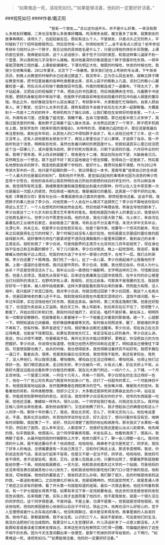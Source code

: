 > “如果难逃一死，请视死如归。”“如果能够活着，他妈的一定要好好活着。”

###视死如归
####作者/戴正阳

						“我有一个朋友……”总以这句话开头，并不是什么好事，一来没有那么多朋友好糟蹋，二来也没有那么多故事好糟蹋。鸡汤喝多会腻，暖文看多了发寒，就算朋友的故事再精彩，读得久了，也起妊娠反应。假如有这么个人，不是朋友，只是点头之交的熟人，平时碰到了打个招呼就擦肩而过。然后突然有一天，你得知他死了……会不会有点儿想法？前年参加考研补习班时认识一个胖子，我忘记他的具体姓名是什么了，只是记得他的体形朴实刚健。上课的座位安排，我俩是前后排，这个人说话很少，属于性子沉闷的类型，和我这种事儿逼尿不到一个壶里，所以我和他几乎没有什么接触。我对他最深的印象就是这个胖子很喜欢吃东西。一顿早餐能顶我两三倍的量，上课偷偷摸摸吃，下课光明正大吃，做题的时候吃，休息的时候也吃，我很少见他嘴闲着。2012年夏天，北京下了一场暴雨。那天我们还在上考研的专业课，下午淅淅沥沥，到晚上出教室的时候积水已经漫过膝盖了。我没带伞，正为怎么回去发愁，就瞅见胖子蹲在教室外面，把书包里装着的各种吃食都拿出来，该系上袋子的都勒上几道，该封口的都小心翼翼检查一遍，然后点兵点将挨个数数放回书包里。外面的雨都连成了一道幕布，下得太大了，胖子站起身，又把自己的短袖脱了下来，把自己的书包裹住，然后用胳膊夹住书包，光着膀子冲进雨里。肥硕的身躯在雨中笨拙不堪，但是胖子的面容却神圣宛如抱着炸药包冲向敌人碉堡的董存瑞。除此之外，他好像就没有什么突出事迹了。考研那半年，大家都是忙忙碌碌的，自家人顾自家人。来了教室，也没什么太多的言语，撑死有题目不会做才前后左右大家一起聊聊看。大概是到十一月底十二月初的样子，考研机构为了强化训练，让我们都住在安排好的宿舍里，一个人一间，外面有自习室，还配备了盥洗室。我睡不着，去自习室做题。那已经是半夜三点多钟了，我路过盥洗室的时候，看到胖子正端着个盆儿接水洗澡。水池旁边还放了一个凳子，胖子把手机搁在上面，放张学友的《她来听我的演唱会》。水哗哗的流，顺着他凸起的肚子。那应该是我最后再注意到他。直到去年年初，从其他人的口中得知胖子自杀了。有人说他已经考了三年，这一次又没考上，还有人说他是和女朋友分手了，再加上家里也出了点儿事情，才选择了自杀。我一开始听到这个消息，稍稍有些吃惊，虽然也急着问确切的原因是什么，但我知道其实心里已经没把这个当一回事儿了。或许是我冷血吧，胖子的死对我来说，只剩下谈资的价值。六月份毕业的时候，我喝了很多酒，早上四点钟就醒了。宿舍是在十二楼，我站在阳台向下望，大脑昏昏沉沉。突然萌生出一个想法，跳下去好不好？我又猛地被这个想法惊醒，觉得自己一定是疯了。然后莫名地想到自杀的胖子。我连他到底是哪个学校的，爱好什么，籍贯何处都不清楚。作为2012年考研大军中的一员，他只是不起眼的那一个。我记得看过一本书，里面写着“结束自己的生命是一个人最大的也是最后的权利”。我和他并不熟悉，甚至描述起他的事情来也因为消息的稀少而显得十分苍白，但他的自杀却让我突然明白自己所处的假想的纯白的学生时代，也可以鲜血淋淋。我觉得所有死法里，跳楼算是刺激和痛苦都能达到最大的那种，你可以在人生中享受第一次也是最后一次超人的感觉，然后摔成一摊肉泥。像是被踩烂的番茄，这真是一个很不好的比喻。电影《草莓百分百》里有句台词——青春就是吃自己喜欢的食物，胖而短暂地活着。这话不假。我把胖子的事儿告诉了李少白，问他究竟一个人会在什么情况下选择死亡？李少白不屑地说你别问得这么文艺了，一个人在想死的时候自然会去死。然后他就不再理会我，转身去写他的剧本了。李少白是这个二十九岁大龄北漂文艺年青年的笔名，我和他是因为稿子上的事宜认识。我曾经问过他真名是什么，但李少白不愿意告诉我。他的讯息，我也只是大致了解。马上奔三，来自河北最著名的工业城市石家庄，自幼吸食工厂废烟，号称五谷不分五毒不侵，末流大学中文系毕业，北漂七年，尚未立业。但是李少白说他其实有业，他是个剧作家。他要写一个惊天的剧本，写出来之后就是扬名立万的时候了。那个时候已经没有人能拦住他，他将是震北京震纽约震伦敦的超级戏剧大师。就好像林元帅在门窗紧闭密不透风挂满胸章的小屋里来回踱步，看到自己的未来：主席走后，就轮到我了！李少白说，可是戏剧界的主席莎士比亚同志几百年前就死了，现在谁也挡不住自己称王称霸的脚步了。写了几行剧本，李少白对我说，晚上一起吃饭吧。我说好，看着蟑螂从他的稿子边上爬过。吃饭的地方选了中关村一家很小的馆子，在地下一层。我们点的涮锅，李少白还要了十瓶啤酒。我们吃了一会儿，扯了一会儿蛋，李少白挽起袖子让我看他的手腕。上面一道道的全是伤疤。我问这是咋弄的。李少白说，割腕，我也想过自杀。你说人为什么自杀？不还是觉得没活头了么。我毕业以后一直想找个编剧啊，文字啊这样的工作，可惜都没如愿。但是人总得活，我就先从保安干起，后来还在美廉美当过超市收银员，在中关村的办公楼里当打扫厕所的清洁工，在野鸡学校上课，跑保险，还拉过皮条。可那真不是我要的生活，我就想好好写一个剧本，被人相中拍成故事，这样大家就能看到我写出来的故事。然而能力有限，没人相中，就只能拼了命混口饭吃。我对李少白说，你就没想过回家？李少白回答，我这个人毛病太多，但是回家啃老的事儿还干不出。我和我爸妈说我在外面其实混得还行，温饱不成问题。有一年过年回家，实在没钱给他们买东西，我就去卖血。操你妈，第二天我走路都打飘，但是还好挺住了，也没因为卖血染上艾滋病。我白天工作，晚上写剧本，到后来实在扛不住了，觉得整个人都废了。开始出现幻听和幻觉，那段时间还嗑药了。说实话，嗑药不是好事。躺在床上，明明所有一切都安安静静的，但就像是有人拿着锤子一下一下砸着正对着我的那面墙。砸一下，心就颤一下。明明知道自己闭着眼，但好像就睁着眼等天亮。有时候太阳照进来，醒了，那砸墙的声音不再有了。但有时候，那声音遮住了太阳，我好像永远都无法醒来。李少白说。现在自己在北京过得再差，也能省下钱寄回去，如果在其他地方打工，肯定没有这么好的条件，李少白这么讲。我说，你认识得不清楚，你是眼高手低，离开北京也许能过得更好，更稳定，你没把自己的方向把握好。李少白说，你说得也有道理，但我已经把大把时间耗在这里了。明知道自己慢慢往下深陷，可是想拔脚也晚了。自杀的时候，我也想得挺多，我觉得赖活着终究不如好死。我把手腕拉一道口子，看着血流，很疼。但是我到最后也没死成，我觉得我不能死，我还有爹妈在，我死了，没人养他们。所以我得活着，哪怕像狗，哪怕自己生活过得稀烂，哪怕吃屎，也得让他们过得好一些。我们喝完酒出来，走过街天桥，李少白被风一吹，头有点儿晕，趴在天桥上干呕。从鼎好大厦这边能远远看到李少白租住的楼房，就在北大南门附近。一间六个人，上下铺，一个月五百块钱。一个屋里三间房，一共住十几号人，共用一个厕所。李少白现在的生活过得好一些了，他在一个广告公司负责出门跑宣传外加发小广告，还打了一份超市的零工，一个月能挣四千多。他摇摇晃晃地站起身，张开胳膊像是在拥抱寒冷的空气。他张嘴大喊，像是败犬的狂吠。我看着他的背影。将帅谁都想做，但却少之又少，大多数还是拼死拼活葬身此处的小卒。站在这里，你能感觉到那种他妈的悲壮。说实话，我觉得李少白没有创作的才华，他写的东西就是一坨屎。但他还活着，像蝼蚁一样伟大。很久以前。一个同学给我打电话，问我还在北京么。我开始压根儿没听出来他是谁，直到他自报家门，又往前倒腾了好久，我才想起自己的确曾经和这么个人同学一场。都快十年的事儿了。我说，我在北京呢，怎么了，你来北京玩儿么。他在电话里说，不是，我来北京治病的，听其他同学说你在北京，好久没见了，想问问看你有没有空，咱俩有时间聊聊。我犹豫了一下，说好，然后问清楚了医院的地址和病房号。那天我买了水果和一箱牛奶，然后到了医院。这么多年没见，人都变样了，但是好在我还是能认出点儿轮廓来。他先喊的我，似乎我能来，他很高兴。这个同学穿着病号服，半坐在床上。他看到我来了，很高兴。我俩聊了挺多，从最开始同班的时候聊到上大学，他体力跟不上了，聊一会儿得歇一会儿。我问他得的什么病，是不是还要动手术？他说绝症，哈哈哈哈，麻痹老子这次是死定了。同学说，我找了好多人的电话，总想着要是有一天自己真没了，没和你们再说上话，那该多遗憾啊。我说，你别说这些丧气话，虽说治疗起来不容易，但是又不是一定治不好。同学说，哈哈哈哈，我他妈可舍不得死，老子还是处呢。我说，艾玛，这事儿包我身上吧，只要你出院了，想要俄罗斯妞我都能给你整一个来。他拍拍我肩膀说，一言为定。他和我说他喜欢过大学的一个姑娘，可是他妈的还没来得及表白就被其他小伙儿抢先了。他和我说他特别爱吃他们家门口小馆子做的茄泥。他和我说，哎呦我操，我他妈的要是去了，我爸妈该怎么办呀。我们聊了挺久，走的时候是他爸妈送的我，一直送到电梯口。之后他做化疗掉头发，但是挺精神的。然后就突然死了。就是普通人得了绝症之后该有的剧情，看了开头第一句就能知道的结尾。最后一次我去看他，他还乐呵着和我说，有一个护士姐姐长得真不错，如果有幸活下来一定找她要电话。他去世的消息是他爸妈发短信告诉我的。后来我数了数，实际上我才去医院看了他四次，他不是我朋友，就是一个很久没见的同学而已。这个同学很普通，不是帅逼，不是土豪，功课不是第一。但我就是觉得他很屌。他说他怕死，但怕的原因是担心他爸妈以后日子不好过。除此之外，他再也没什么好担心的，至于人生理想或者什么志存高远的事儿，他没和我聊过，或许是没来得及吧。故事里面的人血液四溅，倒地不起，那都是剧情，我不会当真。认识的三个人，虽说不是朋友，可这是他们的生活，我没办法把他们也当成假的。我更没什么人生哲理好讲，片儿汤话听多了一点意义都没有，人不能靠知音或者读者文摘来支撑自己。本来这些天在检察院实习忙得一团糟，可偏偏还是码了这些不相干的东西。因为今天无意间翻出来一张便签，是那个死掉的同学写给我的，上下两行。“如果难逃一死，请视死如归。”“如果能够活着，他妈的一定要好好活着。”			  		